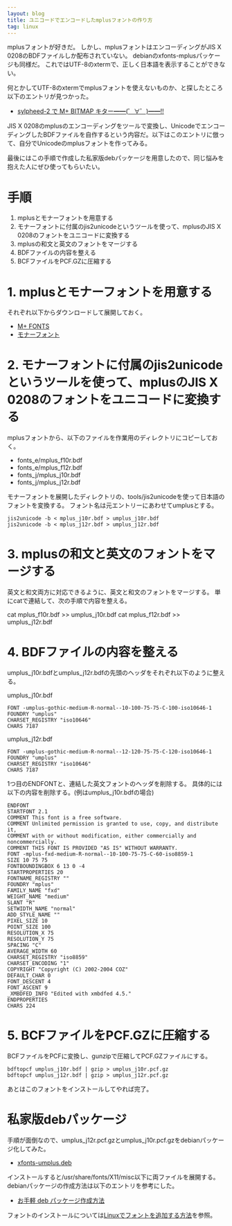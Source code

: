 ```yaml
---
layout: blog
title: ユニコードでエンコードしたmplusフォントの作り方
tag: linux
---
```




mplusフォントが好きだ。
しかし、mplusフォントはエンコーディングがJIS X 0208のBDFファイルしか配布されていない。
debianのxfonts-mplusパッケージも同様だ。
これではUTF-8のxtermで、正しく日本語を表示することができない。

何とかしてUTF-8のxtermでmplusフォントを使えないものか、と探したところ以下のエントリが見つかった。

- [sylpheed-2 で M+ BITMAP キター━━(゜∀゜)━━!!](http://d.hatena.ne.jp/nevil/20050829/p2)

JIS X 0208のmplusのエンコーディングをツールで変換し、UnicodeでエンコーディングしたBDFファイルを自作するという内容だ。以下はこのエントリに倣って、自分でUnicodeのmplusフォントを作ってみる。

最後にはこの手順で作成した私家版debパッケージを用意したので、同じ悩みを抱えた人にぜひ使ってもらいたい。

# 手順

1. mplusとモナーフォントを用意する
2. モナーフォントに付属のjis2unicodeというツールを使って、mplusのJIS X 0208のフォントをユニコードに変換する
3. mplusの和文と英文のフォントをマージする
4. BDFファイルの内容を整える
5. BCFファイルをPCF.GZに圧縮する

# 1. mplusとモナーフォントを用意する

それぞれ以下からダウンロードして展開しておく。

- [M+ FONTS](http://sourceforge.jp/projects/mplus-fonts/downloads/5030/mplus_bitmap_fonts-2.2.4.tar.gz/)
- [モナーフォント](http://sourceforge.net/projects/monafont/files/monafont/monafont-2.90/monafont-2.90.tar.bz2/download)

# 2. モナーフォントに付属のjis2unicodeというツールを使って、mplusのJIS X 0208のフォントをユニコードに変換する

mplusフォントから、以下のファイルを作業用のディレクトリにコピーしておく。

- fonts_e/mplus_f10r.bdf
- fonts_e/mplus_f12r.bdf
- fonts_j/mplus_j10r.bdf
- fonts_j/mplus_j12r.bdf

モナーフォントを展開したディレクトリの、tools/jis2unicodeを使って日本語のフォントを変換する。
フォント名は元エントリーにあわせてumplusとする。

    jis2unicode -b < mplus_j10r.bdf > umplus_j10r.bdf
    jis2unicode -b < mplus_j12r.bdf > umplus_j12r.bdf


# 3. mplusの和文と英文のフォントをマージする

英文と和文両方に対応できるように、英文と和文のフォントをマージする。
単にcatで連結して、次の手順で内容を整える。

   cat mplus_f10r.bdf >> umplus_j10r.bdf
   cat mplus_f12r.bdf >> umplus_j12r.bdf

# 4. BDFファイルの内容を整える

umplus_j10r.bdfとumplus_j12r.bdfの先頭のヘッダをそれぞれ以下のように整える。

umplus_j10r.bdf

    FONT -umplus-gothic-medium-R-normal--10-100-75-75-C-100-iso10646-1
    FOUNDRY "umplus"
    CHARSET_REGISTRY "iso10646"
    CHARS 7187

umplus_j12r.bdf

    FONT -umplus-gothic-medium-R-normal--12-120-75-75-C-120-iso10646-1
    FOUNDRY "umplus"
    CHARSET_REGISTRY "iso10646"
    CHARS 7187

1つ目のENDFONTと、連結した英文フォントのヘッダを削除する。
具体的には以下の内容を削除する。(例はumplus_j10r.bdfの場合)

    ENDFONT
    STARTFONT 2.1
    COMMENT This font is a free software.
    COMMENT Unlimited permission is granted to use, copy, and distribute it,
    COMMENT with or without modification, either commercially and noncommercially.
    COMMENT THIS FONT IS PROVIDED "AS IS" WITHOUT WARRANTY.
    FONT -mplus-fxd-medium-R-normal--10-100-75-75-C-60-iso8859-1
    SIZE 10 75 75
    FONTBOUNDINGBOX 6 13 0 -4
    STARTPROPERTIES 20
    FONTNAME_REGISTRY ""
    FOUNDRY "mplus"
    FAMILY_NAME "fxd"
    WEIGHT_NAME "medium"
    SLANT "R"
    SETWIDTH_NAME "normal"
    ADD_STYLE_NAME ""
    PIXEL_SIZE 10
    POINT_SIZE 100
    RESOLUTION_X 75
    RESOLUTION_Y 75
    SPACING "C"
    AVERAGE_WIDTH 60
    CHARSET_REGISTRY "iso8859"
    CHARSET_ENCODING "1"
    COPYRIGHT "Copyright (C) 2002-2004 COZ"
    DEFAULT_CHAR 0
    FONT_DESCENT 4
    FONT_ASCENT 9
    _XMBDFED_INFO "Edited with xmbdfed 4.5."
    ENDPROPERTIES
    CHARS 224

# 5. BCFファイルをPCF.GZに圧縮する

BCFファイルをPCFに変換し、gunzipで圧縮してPCF.GZファイルにする。

    bdftopcf umplus_j10r.bdf | gzip > umplus_j10r.pcf.gz
    bdftopcf umplus_j12r.bdf | gzip > umplus_j12r.pcf.gz

あとはこのフォントをインストールしてやれば完了。

# 私家版debパッケージ

手順が面倒なので、umplus_j12r.pcf.gzとumplus_j10r.pcf.gzをdebianパッケージ化してみた。

- [xfonts-umplus.deb](https://github.com/xmisao/xfonts-umplus/raw/master/xfonts-umplus.deb)

インストールすると/usr/share/fonts/X11/misc以下に両ファイルを展開する。
debianパッケージの作成方法は以下のエントリを参考にした。

- [お手軽 deb パッケージ作成方法](http://d.hatena.ne.jp/conceal-rs/20090518/1242643016)

フォントのインストールについては[Linuxでフォントを追加する方法](http://www.xmisao.com/2013/08/17/how-to-add-fonts-on-linux.html)を参照。

